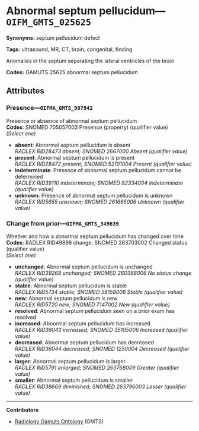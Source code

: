 # Abnormal septum pellucidum—`OIFM_GMTS_025625`

**Synonyms:** septum pellucidum defect

**Tags:** ultrasound, MR, CT, brain, congenital, finding

Anomalies in the septum separating the lateral ventricles of the brain

**Codes:** GAMUTS 25625 abnormal septum pellucidum

## Attributes

### Presence—`OIFMA_GMTS_987942`

Presence or absence of abnormal septum pellucidum  
**Codes**: SNOMED 705057003 Presence (property) (qualifier value)  
*(Select one)*

- **absent**: Abnormal septum pellucidum is absent  
_RADLEX RID28473 absent; SNOMED 2667000 Absent (qualifier value)_
- **present**: Abnormal septum pellucidum is present  
_RADLEX RID28472 present; SNOMED 52101004 Present (qualifier value)_
- **indeterminate**: Presence of abnormal septum pellucidum cannot be determined  
_RADLEX RID39110 indeterminate; SNOMED 82334004 Indeterminate (qualifier value)_
- **unknown**: Presence of abnormal septum pellucidum is unknown  
_RADLEX RID5655 unknown; SNOMED 261665006 Unknown (qualifier value)_

### Change from prior—`OIFMA_GMTS_349639`

Whether and how a abnormal septum pellucidum has changed over time  
**Codes**: RADLEX RID49896 change; SNOMED 263703002 Changed status (qualifier value)  
*(Select one)*

- **unchanged**: Abnormal septum pellucidum is unchanged  
_RADLEX RID39268 unchanged; SNOMED 260388006 No status change (qualifier value)_
- **stable**: Abnormal septum pellucidum is stable  
_RADLEX RID5734 stable; SNOMED 58158008 Stable (qualifier value)_
- **new**: Abnormal septum pellucidum is new  
_RADLEX RID5720 new; SNOMED 7147002 New (qualifier value)_
- **resolved**: Abnormal septum pellucidum seen on a prior exam has resolved  
- **increased**: Abnormal septum pellucidum has increased  
_RADLEX RID36043 increased; SNOMED 35105006 Increased (qualifier value)_
- **decreased**: Abnormal septum pellucidum has decreased  
_RADLEX RID36044 decreased; SNOMED 1250004 Decreased (qualifier value)_
- **larger**: Abnormal septum pellucidum is larger  
_RADLEX RID5791 enlarged; SNOMED 263768009 Greater (qualifier value)_
- **smaller**: Abnormal septum pellucidum is smaller  
_RADLEX RID38669 diminished; SNOMED 263796003 Lesser (qualifier value)_

---

**Contributors**

- [Radiology Gamuts Ontology](https://gamuts.net/) (GMTS)